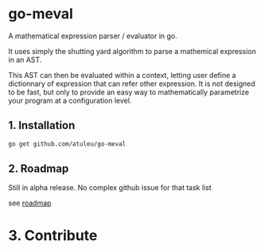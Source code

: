go-meval
========

A mathematical expression  parser / evaluator in go.


It uses simply the shutting yard algorithm to parse a mathemical expression in an AST.

This AST can then be evaluated within a context, letting user define a dictionnary of expression that can refer other expression. It is not designed to be fast, but only to provide an easy way to mathematically parametrize your program at a configuration level.

## 1. Installation

```bash
go get github.com/atuleu/go-meval
```

## 2. Roadmap

Still in alpha release. No complex github issue for that task list

see [roadmap](roadmap.md)

# 3. Contribute 
